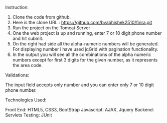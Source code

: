 Instruction:

1. Clone the code from github.
2. Here is the clone URL : https://github.com/bvabhishek2510/finra.git
3. Run the project on the Tomcat Server
4. One the web project is up and running, enter 7 or 10 digit phone number and hit submit.
5. On the right had side all the alpha-numeric numbers will be generated. For displaying number i have used jqGrid with pagination functionality.
6. In the output you will see all the combinations of the alpha numeric numbers except for first 3 digits for the given number, as it represents the area code.

Validations:

The input field accepts only number and you can enter only 7 or 10 digit phone number.


Technologies Used:

Front End: HTML5, CSS3, BootStrap
Javascript: AJAX, Jquery
Backend: Servlets
Testing: JUnit
